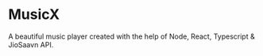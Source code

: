 # MusicX
A beautiful music player created with the help of Node, React, Typescript &amp; JioSaavn API.
